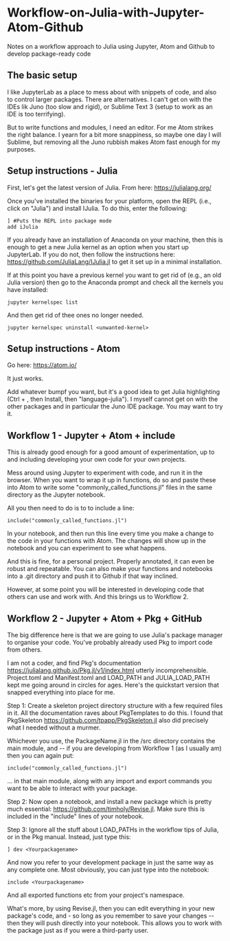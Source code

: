 # Workflow-on-Julia-with-Jupyter-Atom-Github
Notes on a workflow approach to Julia using Jupyter, Atom and Github to develop package-ready code

## The basic setup

I like JupyterLab as a place to mess about with snippets of code, and also to control larger packages. There are alternatives. I can't get on with the IDEs lik Juno (too slow and rigid), or Sublime Text 3 (setup to work as an IDE is too terrifying). 

But to write functions and modules, I need an editor. For me Atom strikes the right balance. I yearn for a bit more snappiness, so maybe one day I will Sublime, but removing all the Juno rubbish makes Atom fast enough for my purposes.

## Setup instructions - Julia

First, let's get the latest version of Julia. From here: https://julialang.org/

Once you've installed the binaries for your platform, open the REPL (i.e., click on "Julia") and install IJulia. To do this, enter the following:
```
] #Puts the REPL into package mode
add iJulia
```
If you already have an installation of Anaconda on your machine, then this is enough to get a new Julia kernel as an option when you start up JupyterLab. If you do not, then follow the instructions here: https://github.com/JuliaLang/IJulia.jl to get it set up in a minimal installation.

If at this point you have a previous kernel you want to get rid of (e.g., an old Julia version) then go to the Anaconda prompt and check all the kernels you have installed:

```
jupyter kernelspec list
```
And then get rid of thee ones no longer needed.
```
jupyter kernelspec uninstall <unwanted-kernel>
```
  
## Setup instructions - Atom

Go here: https://atom.io/

It just works. 

Add whatever bumpf you want, but it's a good idea to get Julia highlighting (Ctrl + , then Install, then "language-julia"). I myself cannot get on with the other packages and in particular the Juno IDE package. You may want to try it.

## Workflow 1 - Jupyter + Atom + include

This is already good enough for a good amount of experimentation, up to and including developing your own code for your own projects. 

Mess around using Jupyter to experiment with code, and run it in the browser. When you want to wrap it up in functions, do so and paste these into Atom to write some "commonly_called_functions.jl" files in the same directory as the Jupyter notebook.  

All you then need to do is to to include a line:
```
include("commonly_called_functions.jl")
```
In your notebook, and then run this line every time you make a change to the code in your functions with Atom. The changes will show up in the notebook and you can experiment to see what happens.

And this is fine, for a personal project. Properly annotated, it can even be robust and repeatable. You can also make your functions and notebooks into a .git directory and push it to Github if that way inclined.

However, at some point you will be interested in developing code that others can use and work with. And this brings us to Workflow 2.

## Workflow 2 - Jupyter + Atom + Pkg + GitHub

The big difference here is that we are going to use Julia's package manager to organise your code. You've probably already used Pkg to import code from others.

I am not a coder, and find Pkg's documentation https://julialang.github.io/Pkg.jl/v1/index.html utterly incomprehensible. Project.toml and Manifest.toml and LOAD_PATH and JULIA_LOAD_PATH kept me going around in circles for ages. Here's the quickstart version that snapped everything into place for me.

Step 1: Create a skeleton project directory structure with a few required files in it. All the documentation raves about PkgTemplates to do this. I found that PkgSkeleton https://github.com/tpapp/PkgSkeleton.jl also did precisely what I needed without a murmer.

Whichever you use, the PackageName.jl in the /src directory contains the main module, and -- if you are developing from Workflow 1 (as I usually am) then you can again put:

```
include("commonly_called_functions.jl")
```
... in that main module, along with any import and export commands you want to be able to interact with your package.

Step 2: Now open a notebook, and install a new package which is pretty much essential: https://github.com/timholy/Revise.jl. Make sure this is included in the "include" lines of your notebook.

Step 3: Ignore all the stuff about LOAD_PATHs in the workflow tips of Julia, or in the Pkg manual. Instead, just type this:
```
] dev <Yourpackagename>
```
And now you refer to your development package in just the same way as any complete one. Most obviously, you can just type into the notebook:
```
include <Yourpackagename>
```
And all exported functions etc from your project's namespace.
  
What's more, by using Revise.jl, then you can edit everything in your new package's code, and - so long as you remember to save your changes -- then they will push directly into your notebook. This allows you to work with the package just as if you were a third-party user.
